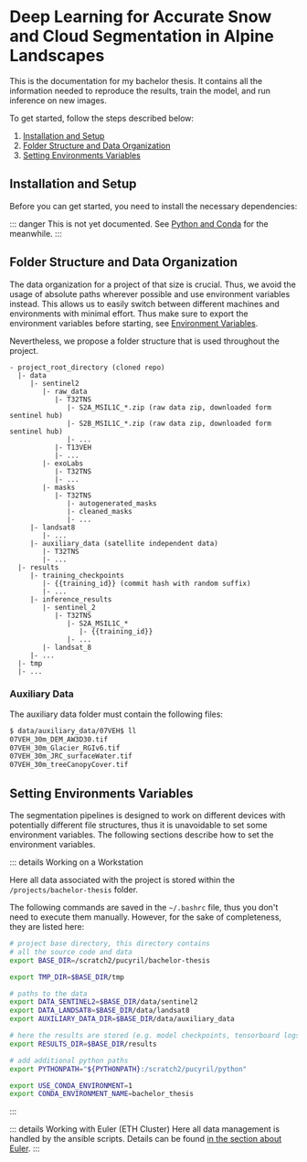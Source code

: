 # Deep Learning for Accurate Snow and Cloud Segmentation in Alpine Landscapes

This is the documentation for my bachelor thesis. It contains all the information needed to reproduce the results, train
the model, and run inference on new images.

To get started, follow the steps described below:

1) [Installation and Setup](#installation-and-setup)
2) [Folder Structure and Data Organization](#folder-structure-and-data-organization)
3) [Setting Environments Variables](#setting-environments-variables)

## Installation and Setup

Before you can get started, you need to install the necessary dependencies:

::: danger
This is not yet documented. See [Python and Conda](/docs/nice_to_know/python_and_conda) for the meanwhile.
:::

## Folder Structure and Data Organization

The data organization for a project of that size is crucial. Thus, we avoid the usage of absolute paths wherever
possible and use environment variables instead. This allows us to easily switch between different machines and
environments with minimal effort. Thus make sure to export the environment variables before starting,
see [Environment Variables](#setting-environments-variables).

Nevertheless, we propose a folder structure that is used throughout the project.

```text
- project_root_directory (cloned repo)
  |- data
     |- sentinel2
        |- raw_data
           |- T32TNS
              |- S2A_MSIL1C_*.zip (raw data zip, downloaded form sentinel hub)
              |- S2B_MSIL1C_*.zip (raw data zip, downloaded form sentinel hub)
              |- ...
           |- T13VEH
           |- ... 
        |- exoLabs
           |- T32TNS
           |- ...
        |- masks
           |- T32TNS
              |- autogenerated_masks
              |- cleaned_masks
              |- ...
     |- landsat8
        |- ...
     |- auxiliary_data (satellite independent data)
        |- T32TNS
        |- ...
  |- results
     |- training_checkpoints
        |- {{training_id}} (commit hash with random suffix)
        |- ...
     |- inference_results
        |- sentinel_2
           |- T32TNS
              |- S2A_MSIL1C_*
                 |- {{training_id}}
              |- ...
        |- landsat_8
     |- ...
  |- tmp
  |- ...
```

### Auxiliary Data

The auxiliary data folder must contain the following files:

```bash
$ data/auxiliary_data/07VEH$ ll
07VEH_30m_DEM_AW3D30.tif
07VEH_30m_Glacier_RGIv6.tif
07VEH_30m_JRC_surfaceWater.tif
07VEH_30m_treeCanopyCover.tif
```

## Setting Environments Variables

The segmentation pipelines is designed to work on different devices with potentially different file structures, thus it
is unavoidable to set some environment variables. The following sections describe how to set the environment variables.

::: details Working on a Workstation

Here all data associated with the project is stored within the `/projects/bachelor-thesis` folder.

The following commands are saved in the `~/.bashrc` file, thus you don't need to execute them manually.
However, for the sake of completeness, they are listed here:

```bash
# project base directory, this directory contains
# all the source code and data
export BASE_DIR=/scratch2/pucyril/bachelor-thesis

export TMP_DIR=$BASE_DIR/tmp

# paths to the data
export DATA_SENTINEL2=$BASE_DIR/data/sentinel2
export DATA_LANDSAT8=$BASE_DIR/data/landsat8
export AUXILIARY_DATA_DIR=$BASE_DIR/data/auxiliary_data

# here the results are stored (e.g. model checkpoints, tensorboard logs, etc.)
export RESULTS_DIR=$BASE_DIR/results

# add additional python paths
export PYTHONPATH="${PYTHONPATH}:/scratch2/pucyril/python"

export USE_CONDA_ENVIRONMENT=1
export CONDA_ENVIRONMENT_NAME=bachelor_thesis
```

:::

::: details Working with Euler (ETH Cluster)
Here all data management is handled by the ansible scripts. Details can be
found [in the section about Euler](/docs/nice_to_know/euler.html).
:::

